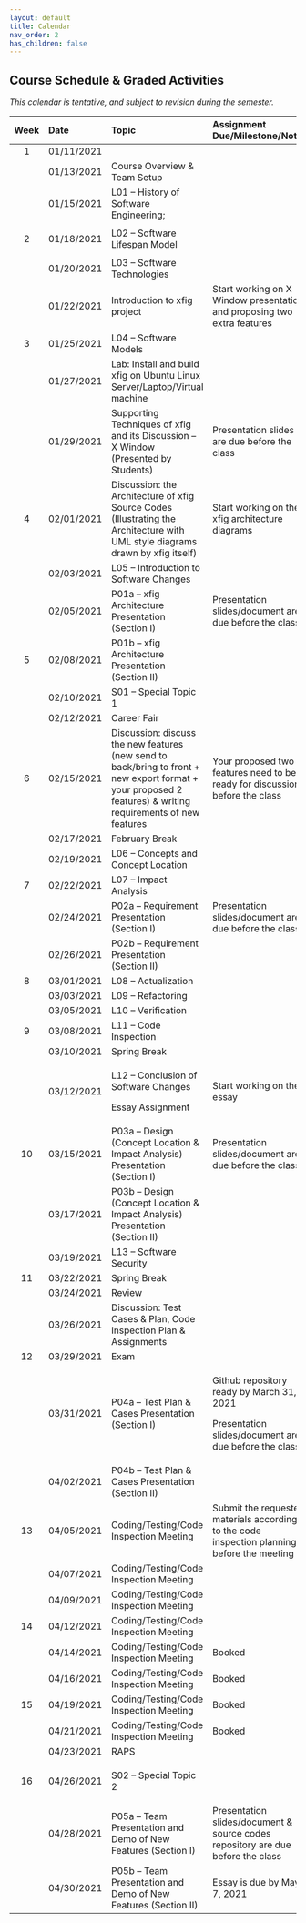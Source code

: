```yaml
---
layout: default
title: Calendar
nav_order: 2
has_children: false
---
```


## **Course Schedule & Graded Activities**

_This calendar is tentative, and subject to revision during the semester._

|    **Week**     | **Date**   | **Topic**                                                                                                                                                    | **Assignment Due/Milestone/Notes**                                                                           |
| :-------------: | :--------- | :----------------------------------------------------------------------------------------------------------------------------------------------------------- | :----------------------------------------------------------------------------------------------------------- |
|        1        | 01/11/2021 |                                                                                                                                                              |                                                                                                              |
|                 | 01/13/2021 | Course Overview & Team Setup                                                                                                                                 |                                                                                                              |
|                 | 01/15/2021 | L01 – History of Software Engineering;                                                                                                                       |                                                                                                              |
| <p>2</p><p></p> | 01/18/2021 | L02 – Software Lifespan Model                                                                                                                                |                                                                                                              |
|                 | 01/20/2021 | L03 – Software Technologies                                                                                                                                  |                                                                                                              |
|                 | 01/22/2021 | Introduction to xfig project                                                                                                                                 | Start working on X Window presentation, and proposing two extra features                                     |
|        3        | 01/25/2021 | L04 – Software Models                                                                                                                                        |                                                                                                              |
|                 | 01/27/2021 | Lab: Install and build xfig on Ubuntu Linux Server/Laptop/Virtual machine                                                                                    |                                                                                                              |
|                 | 01/29/2021 | Supporting Techniques of xfig and its Discussion – X Window (Presented by Students)                                                                          | Presentation slides are due before the class                                                                 |
|        4        | 02/01/2021 | Discussion: the Architecture of xfig Source Codes (Illustrating the Architecture with UML style diagrams drawn by xfig itself)                               | Start working on the xfig architecture diagrams                                                              |
|                 | 02/03/2021 | L05 – Introduction to Software Changes                                                                                                                       |                                                                                                              |
|                 | 02/05/2021 | P01a – xfig Architecture Presentation (Section I)                                                                                                            | Presentation slides/document are due before the class                                                        |
|        5        | 02/08/2021 | P01b – xfig Architecture Presentation (Section II)                                                                                                           |                                                                                                              |
|                 | 02/10/2021 | S01 – Special Topic 1                                                                                                                                        |                                                                                                              |
|                 | 02/12/2021 | Career Fair                                                                                                                                                  |                                                                                                              |
|        6        | 02/15/2021 | Discussion: discuss the new features (new send to back/bring to front + new export format + your proposed 2 features) & writing requirements of new features | Your proposed two features need to be ready for discussion before the class                                  |
|                 | 02/17/2021 | February Break                                                                                                                                               |                                                                                                              |
|                 | 02/19/2021 | L06 – Concepts and Concept Location                                                                                                                          |                                                                                                              |
|        7        | 02/22/2021 | L07 – Impact Analysis                                                                                                                                        |                                                                                                              |
|                 | 02/24/2021 | P02a – Requirement Presentation (Section I)                                                                                                                  | Presentation slides/document are due before the class                                                        |
|                 | 02/26/2021 | P02b – Requirement Presentation (Section II)                                                                                                                 |                                                                                                              |
|        8        | 03/01/2021 | L08 – Actualization                                                                                                                                          |                                                                                                              |
|                 | 03/03/2021 | L09 – Refactoring                                                                                                                                            |                                                                                                              |
|                 | 03/05/2021 | L10 – Verification                                                                                                                                           |                                                                                                              |
|        9        | 03/08/2021 | L11 – Code Inspection                                                                                                                                        |                                                                                                              |
|                 | 03/10/2021 | Spring Break                                                                                                                                                 |                                                                                                              |
|                 | 03/12/2021 | <p>L12 – Conclusion of Software Changes</p><p>Essay Assignment</p>                                                                                           | Start working on the essay                                                                                   |
|       10        | 03/15/2021 | P03a – Design (Concept Location & Impact Analysis) Presentation (Section I)                                                                                  | Presentation slides/document are due before the class                                                        |
|                 | 03/17/2021 | P03b – Design (Concept Location & Impact Analysis) Presentation (Section II)                                                                                 |                                                                                                              |
|                 | 03/19/2021 | L13 – Software Security                                                                                                                                      |                                                                                                              |
|       11        | 03/22/2021 | Spring Break                                                                                                                                                 |                                                                                                              |
|                 | 03/24/2021 | Review                                                                                                                                                       |                                                                                                              |
|                 | 03/26/2021 | Discussion: Test Cases & Plan, Code Inspection Plan & Assignments                                                                                            |                                                                                                              |
|       12        | 03/29/2021 | Exam                                                                                                                                                         |                                                                                                              |
|                 | 03/31/2021 | P04a – Test Plan & Cases Presentation (Section I)                                                                                                            | <p>Github repository ready by March 31, 2021</p><p>Presentation slides/document are due before the class</p> |
|                 | 04/02/2021 | P04b – Test Plan & Cases Presentation (Section II)                                                                                                           |                                                                                                              |
|       13        | 04/05/2021 | Coding/Testing/Code Inspection Meeting                                                                                                                       | Submit the requested materials according to the code inspection planning before the meeting                  |
|                 | 04/07/2021 | Coding/Testing/Code Inspection Meeting                                                                                                                       |                                                                                                              |
|                 | 04/09/2021 | Coding/Testing/Code Inspection Meeting                                                                                                                       |                                                                                                              |
|       14        | 04/12/2021 | Coding/Testing/Code Inspection Meeting                                                                                                                       |                                                                                                              |
|                 | 04/14/2021 | Coding/Testing/Code Inspection Meeting                                                                                                                       | Booked                                                                                                       |
|                 | 04/16/2021 | Coding/Testing/Code Inspection Meeting                                                                                                                       | Booked                                                                                                       |
|       15        | 04/19/2021 | Coding/Testing/Code Inspection Meeting                                                                                                                       | Booked                                                                                                       |
|                 | 04/21/2021 | Coding/Testing/Code Inspection Meeting                                                                                                                       | Booked                                                                                                       |
|                 | 04/23/2021 | RAPS                                                                                                                                                         |                                                                                                              |
|       16        | 04/26/2021 | <p>S02 – Special Topic 2</p><p></p>                                                                                                                          |                                                                                                              |
|                 | 04/28/2021 | P05a – Team Presentation and Demo of New Features (Section I)                                                                                                | Presentation slides/document & source codes repository are due before the class                              |
|                 | 04/30/2021 | P05b – Team Presentation and Demo of New Features (Section II)                                                                                               | Essay is due by May 7, 2021                                                                                  |
